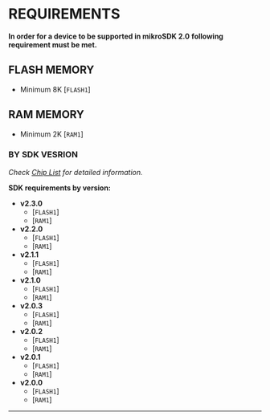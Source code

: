 # REQUIREMENTS

**In order for a device to be supported in mikroSDK 2.0**
**following requirement must be met.**

## FLASH MEMORY

* Minimum 8K [`FLASH1`]

## RAM MEMORY

* Minimum 2K [`RAM1`]

### BY SDK VESRION

*Check [Chip List](./SUPPORTED_CHIP_LIST.md) for detailed information.*

**SDK requirements by version:**

* **v2.3.0**
  * [`FLASH1`]
  * [`RAM1`]
* **v2.2.0**
  * [`FLASH1`]
  * [`RAM1`]
* **v2.1.1**
  * [`FLASH1`]
  * [`RAM1`]
* **v2.1.0**
  * [`FLASH1`]
  * [`RAM1`]
* **v2.0.3**
  * [`FLASH1`]
  * [`RAM1`]
* **v2.0.2**
  * [`FLASH1`]
  * [`RAM1`]
* **v2.0.1**
  * [`FLASH1`]
  * [`RAM1`]
* **v2.0.0**
  * [`FLASH1`]
  * [`RAM1`]

---
